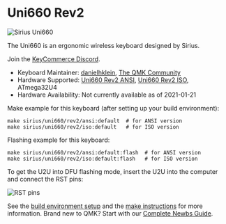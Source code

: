 # Uni660 Rev2

![Sirius Uni660](https://i.imgur.com/ijkH0Q3l.jpg)

The Uni660 is an ergonomic wireless keyboard designed by Sirius.

Join the [KeyCommerce Discord](https://discord.gg/GJ8bdM).

* Keyboard Maintainer: [danielhklein](https://github.com/danielhklein), [The QMK Community](https://github.com/qmk)
* Hardware Supported: [Uni660 Rev2 ANSI](ansi/), [Uni660 Rev2 ISO](iso/), ATmega32U4
* Hardware Availability: Not currently available as of 2021-01-21

Make example for this keyboard (after setting up your build environment):

    make sirius/uni660/rev2/ansi:default  # for ANSI version
    make sirius/uni660/rev2/iso:default   # for ISO version

Flashing example for this keyboard:

    make sirius/uni660/rev2/ansi:default:flash  # for ANSI version
    make sirius/uni660/rev2/iso:default:flash   # for ISO version

To get the U2U into DFU flashing mode, insert the U2U into the computer and connect the RST pins:

![RST pins](https://i.imgur.com/IlKKXWBl.png)

See the [build environment setup](https://docs.qmk.fm/#/getting_started_build_tools) and the [make instructions](https://docs.qmk.fm/#/getting_started_make_guide) for more information. Brand new to QMK? Start with our [Complete Newbs Guide](https://docs.qmk.fm/#/newbs).

